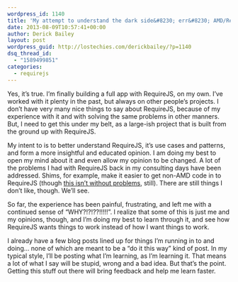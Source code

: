 ```yaml
---
wordpress_id: 1140
title: 'My attempt to understand the dark side&#8230; err&#8230; AMD/RequireJS'
date: 2013-08-09T10:57:41+00:00
author: Derick Bailey
layout: post
wordpress_guid: http://lostechies.com/derickbailey/?p=1140
dsq_thread_id:
  - "1589499851"
categories:
  - requirejs
---
```

Yes, it&#8217;s true. I&#8217;m finally building a full app with RequireJS, on my own. I&#8217;ve worked with it plenty in the past, but always on other people&#8217;s projects. I don&#8217;t have very many nice things to say about RequireJS, because of my experience with it and with solving the same problems in other manners. But, I need to get this under my belt, as a large-ish project that is built from the ground up with RequireJS. 

My intent to is to better understand RequireJS, it&#8217;s use cases and patterns, and form a more insightful and educated opinion. I am doing my best to open my mind about it and even allow my opinion to be changed. A lot of the problems I had with RequireJS back in my consulting days have been addressed. Shims, for example, make it easier to get non-AMD code in to RequireJS (though [this isn&#8217;t without problems](http://www.icenium.com/blog/icenium-team-blog/2013/08/07/using-icenium-everlive-with-requirejs), still). There are still things I don&#8217;t like, though. We&#8217;ll see.

So far, the experience has been painful, frustrating, and left me with a continued sense of &#8220;WHY?!?!??!!!!!&#8221;. I realize that some of this is just me and my opinions, though, and I&#8217;m doing my best to learn through it, and see how RequireJS wants things to work instead of how I want things to work. 

I already have a few blog posts lined up for things I&#8217;m running in to and doing&#8230; none of which are meant to be a &#8220;do it this way&#8221; kind of post. In my typical style, I&#8217;ll be posting what I&#8217;m learning, as I&#8217;m learning it. That means a lot of what I say will be stupid, wrong and a bad idea. But that&#8217;s the point. Getting this stuff out there will bring feedback and help me learn faster.